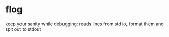 # flog
keep your sanity while debugging: reads lines from std io, format them and spit out to stdout
